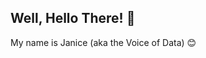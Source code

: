 ## Well, Hello There! 👋
My name is Janice (aka the Voice of Data) 😊

<!--
**voiceofdata/voiceofdata** is a ✨ _special_ ✨ repository because its `README.md` (this file) appears on your GitHub profile.

Welcome to my little corner of GitHub. I'm a Business Intelligence Analyst who believes that data doesn't just inform—it tells a story. My job is to give it voice.

🎯 **What I do**  
- Translate business questions into actionable insights  
- Build interactive dashboards (Power BI is my jam)   
- Blend curiosity, logic, and clarity to solve real problems

🛠️ **Tech I use regularly**  
Power BI • SQL • Excel • ServiceNow Reporting 

🌱 **In Progress**  
- Building out my project portfolio  
- Launching [voiceofdata.ca](https://voiceofdata.ca/)  
- Telling better stories with data, one question at a time

Feel free to poke around—more coming soon!
